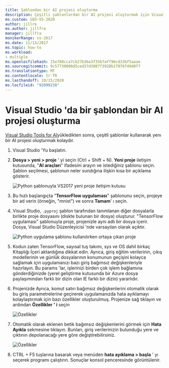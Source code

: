 ```yaml
---
title: Şablondan bir AI projesi oluşturma
description: Çeşitli şablonlardan bir AI projesi oluşturmak için Visual Studio Tools for AI nasıl kullanacağınızı öğrenin.
ms.custom: SEO-VS-2020
author: jillre
ms.author: jillfra
manager: jillfra
monikerRange: vs-2017
ms.date: 11/13/2017
ms.topic: how-to
ms.workload:
- multiple
ms.openlocfilehash: 15e788cca7cb27b36e3f3567aff96cd33bf5aaae
ms.sourcegitcommit: 9c57730000d5ced37d3887f3928b17076f49d0f7
ms.translationtype: MT
ms.contentlocale: tr-TR
ms.lasthandoff: 10/15/2020
ms.locfileid: "92099238"
---
```

# <a name="create-an-ai-project-from-a-template-in-visual-studio"></a>Visual Studio 'da bir şablondan bir AI projesi oluşturma

[Visual Studio Tools for AI](installation.md)yükledikten sonra, çeşitli şablonlar kullanarak yenı bir AI projesi oluşturmak kolaydır.

1. Visual Studio 'Yu başlatın.

2. **Dosya > yeni > proje** ' yi seçin (Ctrl + Shift + N). **Yeni proje** iletişim kutusunda, "**AI araçları**" ifadesini arayın ve istediğiniz şablonu seçin. Şablon seçilmesi, şablonun neler sundığına ilişkin kısa bir açıklama gösterir.

    ![Python şablonuyla VS2017 yeni proje iletişim kutusu](media/create-project/new-ai-project.png)

3. Bu hızlı başlangıçta "**TensorFlow uygulaması**" şablonunu seçin, projeye bir ad verin (örneğin, "mnist") ve sonra **Tamam**' ı seçin.

4. Visual Studio, `.pyproj` şablon tarafından tanımlanan diğer dosyalarla birlikte proje dosyasını (diskte bulunan bir dosya) oluşturur. "TensorFlow uygulaması" şablonuyla proje, projenizle aynı adlı bir dosya içerir. Dosya, Visual Studio Düzenleyicisi 'nde varsayılan olarak açıktır.

    ![Python uygulama şablonu kullanılırken ortaya çıkan proje](media/create-project/new-tensorflowapp.png)

5. Kodun zaten TensorFlow, sayısal tuş takımı, sys ve OS dahil birkaç Kitaplığı İçeri aktardığına dikkat edin. Ayrıca, giriş eğitim verilerinin, çıkış modellerinin ve günlük dosyalarının konumunun geçişini kolayca sağlamak için uygulamanızı bazı giriş bağımsız değişkenleriyle hazırlayın. Bu params 'lar, işlerinizi birden çok işlem bağlamına gönderdiğinizde (yerel geliştirme kutusunda bir Azure dosya paylaşımından farklı bir dizin olan IE farklı bir dizin) yararlıdır.

6. Projenizde Ayrıca, komut satırı bağımsız değişkenlerini otomatik olarak bu giriş parametrelerine geçirerek uygulamanızda hata ayıklamayı kolaylaştırmak için bazı özellikler oluşturulmuş. Projenize sağ tıklayın ve ardından **Özellikler** **' i** seçin

    ![Özellikler](media/create-project/project-properties.png)

7. Otomatik olarak eklenen betik bağımsız değişkenlerini görmek için **Hata Ayıkla** sekmesine tıklayın. Bunları, giriş verilerinizin bulunduğu yere ve çıktının depolanacağı yere göre değiştirebilirsiniz.

    ![Özellikler](media/create-project//project-properties_1.png)

8. CTRL + F5 tuşlarına basarak veya menüden **hata ayıklama > başla** ' yı seçerek programı çalıştırın. Sonuçlar konsol penceresinde görüntülenir.
